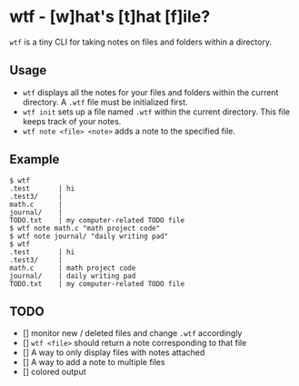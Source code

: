 # wtf - [w]hat's [t]hat [f]ile?
`wtf` is a tiny CLI for taking notes on files and folders within a directory.
## Usage
- `wtf` displays all the notes for your files and folders within the current directory. A `.wtf` file must be initialized first.
- `wtf init` sets up a file named `.wtf` within the current directory. This file keeps track of your notes.
- `wtf note <file> <note>` adds a note to the specified file.
## Example
```
$ wtf
.test       | hi
.test3/     |
math.c      |
journal/    |
TODO.txt    | my computer-related TODO file
$ wtf note math.c "math project code" 
$ wtf note journal/ "daily writing pad"
$ wtf
.test       | hi
.test3/     |
math.c      | math project code
journal/    | daily writing pad
TODO.txt    | my computer-related TODO file
```
## TODO
- [] monitor new / deleted files and change `.wtf` accordingly
- [] `wtf <file>` should return a note corresponding to that file
- [] A way to only display files with notes attached
- [] A way to add a note to multiple files
- [] colored output

